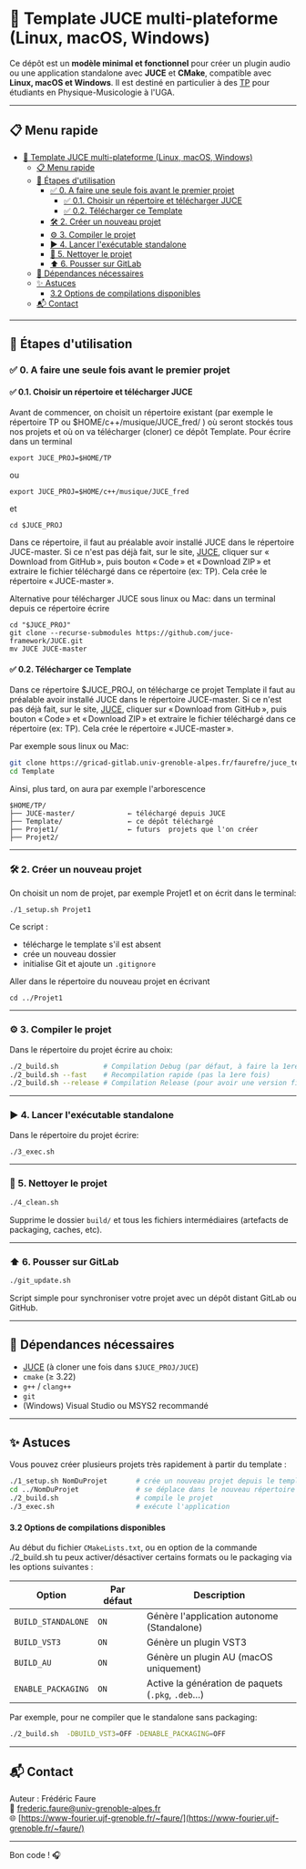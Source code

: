 # 🎹 Template JUCE multi-plateforme (Linux, macOS, Windows)

Ce dépôt est un **modèle minimal et fonctionnel** pour créer un plugin audio ou une application standalone avec **JUCE** et **CMake**, compatible avec **Linux, macOS et Windows**.
Il est destiné en particulier à des [TP](https://www-fourier.ujf-grenoble.fr/~faure/enseignement/musique/TP_MAO/) pour étudiants en Physique-Musicologie à l'UGA.

---

## 📋 Menu rapide

- [🎹 Template JUCE multi-plateforme (Linux, macOS, Windows)](#-template-juce-multi-plateforme-linux-macos-windows)
  - [📋 Menu rapide](#-menu-rapide)
  - [🚀 Étapes d'utilisation](#-étapes-dutilisation)
    - [✅ 0. A faire une seule fois avant le premier projet](#-0-a-faire-une-seule-fois-avant-le-premier-projet)
      - [✅ 0.1. Choisir un répertoire et télécharger JUCE](#-01-choisir-un-répertoire-et-télécharger-juce)
      - [✅ 0.2. Télécharger  ce Template](#-02-télécharger--ce-template)
    - [🛠️ 2. Créer un nouveau projet](#️-2-créer-un-nouveau-projet)
    - [⚙️ 3. Compiler le projet](#️-3-compiler-le-projet)
    - [▶️ 4. Lancer l'exécutable standalone](#️-4-lancer-lexécutable-standalone)
    - [🧹 5. Nettoyer le projet](#-5-nettoyer-le-projet)
    - [⬆️ 6. Pousser sur GitLab](#️-6-pousser-sur-gitlab)
  - [🔗 Dépendances nécessaires](#-dépendances-nécessaires)
  - [✨ Astuces](#-astuces)
      - [3.2 Options de compilations disponibles](#32-options-de-compilations-disponibles)
  - [📬 Contact](#-contact)


---

## 🚀 Étapes d'utilisation



### ✅ 0. A faire une seule fois avant le premier projet



#### ✅ 0.1. Choisir un répertoire et télécharger JUCE


Avant de commencer, on choisit un répertoire existant  (par exemple le répertoire TP ou $HOME/c++/musique/JUCE_fred/ ) où seront stockés tous nos projets et où on va télécharger (cloner)  ce dépôt Template. Pour écrire dans un terminal

    export JUCE_PROJ=$HOME/TP

  ou
   
    export JUCE_PROJ=$HOME/c++/musique/JUCE_fred

  et

    cd $JUCE_PROJ

Dans ce répertoire, il faut au préalable avoir  installé JUCE  dans le répertoire JUCE-master.    Si ce n'est pas déjà fait, sur le site, [JUCE](https://juce.com/download/), cliquer sur « Download from GitHub », puis bouton « Code » et « Download ZIP » et extraire le fichier téléchargé dans ce répertoire (ex: TP). Cela crée le répertoire « JUCE-master ».


Alternative pour télécharger JUCE sous linux ou Mac: dans un terminal depuis ce répertoire écrire

    cd "$JUCE_PROJ"
    git clone --recurse-submodules https://github.com/juce-framework/JUCE.git
    mv JUCE JUCE-master 



#### ✅ 0.2. Télécharger  ce Template

Dans ce répertoire $JUCE_PROJ, on télécharge ce projet Template il faut au préalable avoir  installé JUCE  dans le répertoire JUCE-master.    Si ce n'est pas déjà fait, sur le site, [JUCE](https://juce.com/download/), cliquer sur « Download from GitHub », puis bouton « Code » et « Download ZIP » et extraire le fichier téléchargé dans ce répertoire (ex: TP). Cela crée le répertoire « JUCE-master ».

Par exemple sous linux ou Mac:

```bash
git clone https://gricad-gitlab.univ-grenoble-alpes.fr/faurefre/juce_template.git Template
cd Template
```

Ainsi, plus tard, on aura par exemple  l'arborescence

```
$HOME/TP/
├── JUCE-master/             ← téléchargé depuis JUCE
├── Template/                ← ce dépôt téléchargé
├── Projet1/                 ← futurs  projets que l'on créer
├── Projet2/
```


---

### 🛠️ 2. Créer un nouveau projet

On choisit un nom de projet, par exemple Projet1 et on écrit dans le terminal:

```bash
./1_setup.sh Projet1
```

Ce script :
- télécharge le template s'il est absent
- crée un nouveau dossier
- initialise Git et ajoute un `.gitignore`

Aller dans le répertoire du nouveau projet en écrivant 

    cd ../Projet1




---

### ⚙️ 3. Compiler le projet

Dans le répertoire du projet écrire au choix:

```bash
./2_build.sh           # Compilation Debug (par défaut, à faire la 1ere fois)
./2_build.sh --fast    # Recompilation rapide (pas la 1ere fois)
./2_build.sh --release # Compilation Release (pour avoir une version finale optimisée)
```


---

### ▶️ 4. Lancer l'exécutable standalone

Dans le répertoire du projet écrire:

```bash
./3_exec.sh
```



---

### 🧹 5. Nettoyer le projet

```bash
./4_clean.sh
```

Supprime le dossier `build/` et tous les fichiers intermédiaires (artefacts de packaging, caches, etc).

---

### ⬆️ 6. Pousser sur GitLab

```bash
./git_update.sh
```

Script simple pour synchroniser votre projet avec un dépôt distant GitLab ou GitHub.

---

## 🔗 Dépendances nécessaires

- [JUCE](https://github.com/juce-framework/JUCE) (à cloner une fois dans `$JUCE_PROJ/JUCE`)
- `cmake` (≥ 3.22)
- `g++` / `clang++`
- `git`
- (Windows) Visual Studio ou MSYS2 recommandé

---

## ✨ Astuces

Vous pouvez créer plusieurs projets très rapidement à partir du template :

```bash
./1_setup.sh NomDuProjet       # crée un nouveau projet depuis le template
cd ../NomDuProjet              # se déplace dans le nouveau répertoire
./2_build.sh                   # compile le projet
./3_exec.sh                    # exécute l'application
```



#### 3.2 Options de compilations disponibles

Au début du fichier `CMakeLists.txt`, ou en option de la commande  ./2_build.sh     tu peux activer/désactiver certains formats ou le packaging via les options suivantes :

| Option              | Par défaut | Description                                        |
|---------------------|------------|----------------------------------------------------|
| `BUILD_STANDALONE`  | `ON`       | Génère l'application autonome (Standalone)         |
| `BUILD_VST3`        | `ON`       | Génère un plugin VST3                              |
| `BUILD_AU`          | `ON`       | Génère un plugin AU (macOS uniquement)             |
| `ENABLE_PACKAGING`  | `ON`       | Active la génération de paquets (`.pkg`, `.deb`…)  |

Par exemple, pour  ne compiler que le standalone sans packaging:

```bash
./2_build.sh  -DBUILD_VST3=OFF -DENABLE_PACKAGING=OFF
```


---

## 📬 Contact

Auteur : Frédéric Faure  
📧 [frederic.faure@univ-grenoble-alpes.fr](mailto:frederic.faure@univ-grenoble-alpes.fr)  
🌐 [https://www-fourier.ujf-grenoble.fr/~faure/](https://www-fourier.ujf-grenoble.fr/~faure/)

---

Bon code ! 🎧
